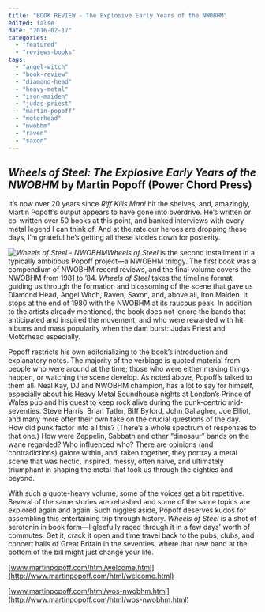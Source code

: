 ```yaml
---
title: "BOOK REVIEW - The Explosive Early Years of the NWOBHM"
edited: false
date: "2016-02-17"
categories:
  - "featured"
  - "reviews-books"
tags:
  - "angel-witch"
  - "book-review"
  - "diamond-head"
  - "heavy-metal"
  - "iron-maiden"
  - "judas-priest"
  - "martin-popoff"
  - "motorhead"
  - "nwobhm"
  - "raven"
  - "saxon"
---
```


## _Wheels of Steel: The Explosive Early Years of the NWOBHM_ by Martin Popoff (Power Chord Press)

It’s now over 20 years since _Riff Kills Man!_ hit the shelves, and, amazingly, Martin Popoff’s output appears to have gone into overdrive. He’s written or co-written over 50 books at this point, and banked interviews with every metal legend I can think of. And at the rate our heroes are dropping these days, I’m grateful he’s getting all these stories down for posterity.

_![Wheels of Steel - NWOBHM](https://hellbound.ca/wp-content/uploads/2016/02/wos-nwobhm.jpg)Wheels of Steel_ is the second installment in a typically ambitious Popoff project—a NWOBHM trilogy. The first book was a compendium of NWOBHM record reviews, and the final volume covers the NWOBHM from 1981 to ’84. _Wheels of Steel_ takes the timeline format, guiding us through the formation and blossoming of the scene that gave us Diamond Head, Angel Witch, Raven, Saxon, and, above all, Iron Maiden. It stops at the end of 1980 with the NWOBHM at its raucous peak. In addition to the artists already mentioned, the book does not ignore the bands that anticipated and inspired the movement, and who were rewarded with hit albums and mass popularity when the dam burst: Judas Priest and Motörhead especially.

Popoff restricts his own editorializing to the book’s introduction and explanatory notes. The majority of the verbiage is quoted material from people who were around at the time; those who were either making things happen, or watching the scene develop. As noted above, Popoff’s talked to them all. Neal Kay, DJ and NWOBHM champion, has a lot to say for himself, especially about his Heavy Metal Soundhouse nights at London’s Prince of Wales pub and his quest to keep rock alive during the punk-centric mid-seventies. Steve Harris, Brian Tatler, Biff Byford, John Gallagher, Joe Elliot, and many more offer their own take on the crucial questions of the day. How did punk factor into all this? (There’s a whole spectrum of responses to that one.) How were Zeppelin, Sabbath and other “dinosaur” bands on the wane regarded? Who influenced who? There are opinions (and contradictions) galore within, and, taken together, they portray a metal scene that was hectic, inspired, messy, often naïve, and ultimately triumphant in shaping the metal that took us through the eighties and beyond.

With such a quote-heavy volume, some of the voices get a bit repetitive. Several of the same stories are rehashed and some of the same topics are explored again and again. Such niggles aside, Popoff deserves kudos for assembling this entertaining trip through history. _Wheels of Steel_ is a shot of serotonin in book form—I gleefully raced through it in a few days’ worth of commutes. Get it, crack it open and time travel back to the pubs, clubs, and concert halls of Great Britain in the seventies, where that new band at the bottom of the bill might just change your life.

[www.martinpopoff.com/html/welcome.html](http://www.martinpopoff.com/html/welcome.html)

[www.martinpopoff.com/html/wos-nwobhm.html](http://www.martinpopoff.com/html/wos-nwobhm.html)
